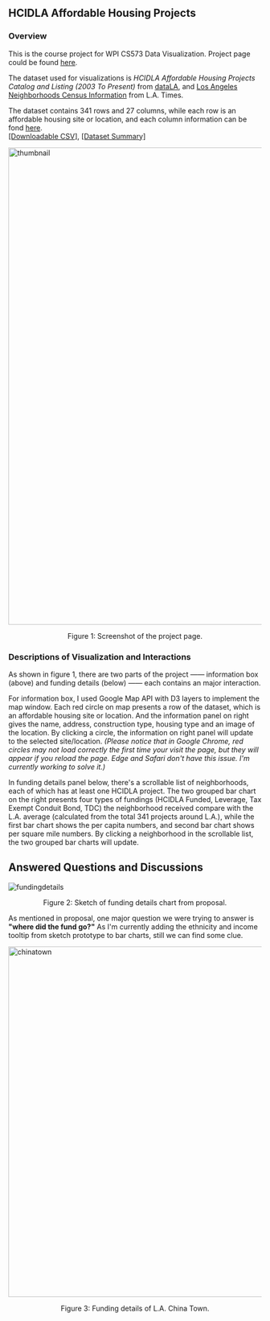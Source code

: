 ## HCIDLA Affordable Housing Projects

### Overview

This is the course project for WPI CS573 Data Visualization. Project page could be found [here](https://rainismz.github.io/data-visualization-project/).

The dataset used for visualizations is *HCIDLA Affordable Housing Projects Catalog and Listing (2003 To Present)* from [dataLA](https://data.lacity.org), and [Los Angeles Neighborhoods Census Information](http://maps.latimes.com/neighborhoods/neighborhood/list/) from L.A. Times.

The dataset contains 341 rows and 27 columns, while each row is an affordable housing site or location, and each column information can be fond [here](https://data.lacity.org/A-Livable-and-Sustainable-City/HCIDLA-Affordable-Housing-Projects-Catalog-And-Lis/u4mj-cwbz).
<br>[[Downloadable CSV]](https://data.lacity.org/api/views/u4mj-cwbz/rows.csv?accessType=DOWNLOAD), [[Dataset Summary]](https://bl.ocks.org/RainismZ/28059e87d7e8d312261a10d7e9fd6177)

<img width="949" alt="thumbnail" src="https://user-images.githubusercontent.com/22625369/32581590-7b0fe4f2-c4b8-11e7-981d-6d089edbcfeb.PNG">

<p align="center">Figure 1: Screenshot of the project page.</p>

### Descriptions of Visualization and Interactions

As shown in figure 1, there are two parts of the project —— information box (above) and funding details (below) —— each contains an major interaction. 

For information box, I used Google Map API with D3 layers to implement the map window. Each red circle on map presents a row of the dataset, which is an affordable housing site or location. And the information panel on right gives the name, address, construction type, housing type and an image of the location. By clicking a circle, the information on right panel will update to the selected site/location. *(Please notice that in Google Chrome, red circles may not load correctly the first time your visit the page, but they will appear if you reload the page. Edge and Safari don't have this issue. I'm currently working to solve it.)*

In funding details panel below, there's a scrollable list of neighborhoods, each of which has at least one HCIDLA project. The two grouped bar chart on the right presents four types of fundings (HCIDLA Funded, Leverage, Tax Exempt Conduit Bond, TDC) the neighborhood received compare with the L.A. average (calculated from the total 341 projects around L.A.), while the first bar chart shows the per capita numbers, and second bar chart shows per square mile numbers. By clicking a neighborhood in the scrollable list, the two grouped bar charts will update.

## Answered Questions and Discussions

![fundingdetails](https://user-images.githubusercontent.com/22625369/32584328-b7e8f67c-c4c5-11e7-96b8-4e65aaaed57d.jpg)
<p align="center">Figure 2: Sketch of funding details chart from proposal.</p>

As mentioned in proposal, one major question we were trying to answer is **"where did the fund go?"** As I'm currently adding the ethnicity and income tooltip from sketch prototype to bar charts, still we can find some clue.

<img width="697" alt="chinatown" src="https://user-images.githubusercontent.com/22625369/32584686-b6d071c8-c4c7-11e7-9616-7eba61c95a8f.PNG">
<p align="center">Figure 3: Funding details of L.A. China Town.</p>
